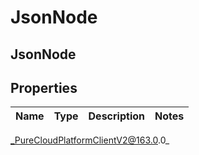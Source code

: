 # JsonNode

## JsonNode

## Properties

|Name | Type | Description | Notes|
|------------ | ------------- | ------------- | -------------|



_PureCloudPlatformClientV2@163.0.0_
